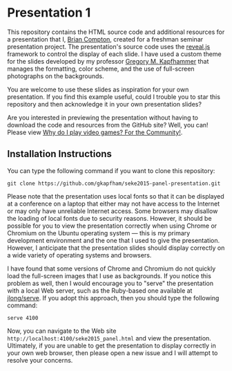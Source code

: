 # Presentation 1

This repository contains the HTML source code and additional resources for a presentation that I, [Brian Compton](http://comptonb37.github.io), created for a freshman seminar presentation project. The presentation's source code uses the
[reveal.js](https://github.com/hakimel/reveal.js/) framework to control the display of each slide.  I have used a
custom theme for the slides developed by my professor [Gregory M. Kapfhammer](http://www.cs.allegheny.edu/sites/gkapfham/) that manages the formatting, color scheme, and the use of full-screen photographs on the
backgrounds.

You are welcome to use these slides as inspiration for your own presentation. If you find this example useful, could I
trouble you to star this repository and then acknowledge it in your own presentation slides?

Are you interested in previewing the presentation without having to download the code and resources from the GitHub
site? Well, you can! Please view [Why do I play video games? For the Community!](https://cdn.rawgit.com/comptonb37/fs102Spring2017-presentation01-comptonb37/2d8f2e2b/SMPres.html).

## Installation Instructions

You can type the following command if you want to clone this repository:

```shell
git clone https://github.com/gkapfham/seke2015-panel-presentation.git
```

Please note that the presentation uses local fonts so that it can be displayed at a conference on a laptop that either
may not have access to the Internet or may only have unreliable Internet access. Some browsers may disallow the loading
of local fonts due to security reasons. However, it should be possible for you to view the presentation correctly when
using Chrome or Chromium on the Ubuntu operating system &mdash; this is my primary development environment and the one
that I used to give the presentation. However, I anticipate that the presentation slides should display correctly on a
wide variety of operating systems and browsers.

I have found that some versions of Chrome and Chromium do not quickly load the full-screen images that I use as
backgrounds. If you notice this problem as well, then I would encourage you to "serve" the presentation with a local Web
server, such as the Ruby-based one available at [jlong/serve](https://github.com/jlong/serve). If you adopt this
approach, then you should type the following command:

```shell
serve 4100
```

Now, you can navigate to the Web site `http://localhost:4100/seke2015_panel.html` and view the presentation.  Ultimately,
if you are unable to get the presentation to display correctly in your own web browser, then please open a new issue and
I will attempt to resolve your concerns.
